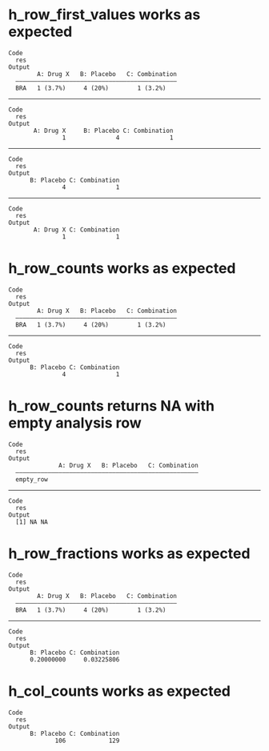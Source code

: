 # h_row_first_values works as expected

    Code
      res
    Output
            A: Drug X   B: Placebo   C: Combination
      —————————————————————————————————————————————
      BRA   1 (3.7%)     4 (20%)        1 (3.2%)   

---

    Code
      res
    Output
           A: Drug X     B: Placebo C: Combination 
                   1              4              1 

---

    Code
      res
    Output
          B: Placebo C: Combination 
                   4              1 

---

    Code
      res
    Output
           A: Drug X C: Combination 
                   1              1 

# h_row_counts works as expected

    Code
      res
    Output
            A: Drug X   B: Placebo   C: Combination
      —————————————————————————————————————————————
      BRA   1 (3.7%)     4 (20%)        1 (3.2%)   

---

    Code
      res
    Output
          B: Placebo C: Combination 
                   4              1 

# h_row_counts returns NA with empty analysis row

    Code
      res
    Output
                  A: Drug X   B: Placebo   C: Combination
      ———————————————————————————————————————————————————
      empty_row                                          

---

    Code
      res
    Output
      [1] NA NA

# h_row_fractions works as expected

    Code
      res
    Output
            A: Drug X   B: Placebo   C: Combination
      —————————————————————————————————————————————
      BRA   1 (3.7%)     4 (20%)        1 (3.2%)   

---

    Code
      res
    Output
          B: Placebo C: Combination 
          0.20000000     0.03225806 

# h_col_counts works as expected

    Code
      res
    Output
          B: Placebo C: Combination 
                 106            129 

